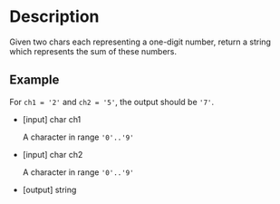 # Description
Given two chars each representing a one-digit number, return a string which represents the sum of these numbers.

## Example

For ``ch1 = '2'`` and ``ch2 = '5'``, the output should be ``'7'``.

- [input] char ch1

  A character in range ``'0'..'9'``
- [input] char ch2

  A character in range ``'0'..'9'``
- [output] string
